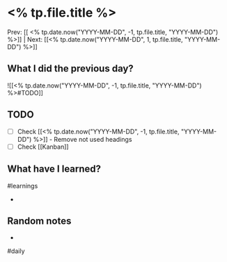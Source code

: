 # <% tp.file.title %>

Prev: [[ <% tp.date.now("YYYY-MM-DD", -1, tp.file.title, "YYYY-MM-DD") %>]] | Next: [[<% tp.date.now("YYYY-MM-DD", 1, tp.file.title, "YYYY-MM-DD") %>]]

## What I did the previous day?

![[<% tp.date.now("YYYY-MM-DD", -1, tp.file.title, "YYYY-MM-DD") %>#TODO]]

## TODO

- [ ] Check [[<% tp.date.now("YYYY-MM-DD", -1, tp.file.title, "YYYY-MM-DD") %>]] - Remove not used headings
- [ ] Check [[Kanban]]

## What have I learned?

#learnings 

- 


## Random notes

- 

#daily 

